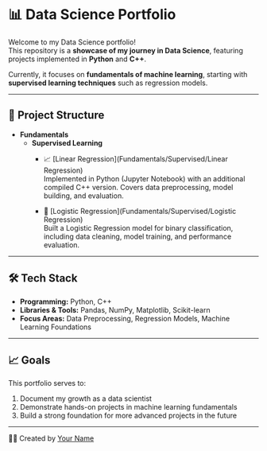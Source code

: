 # 📊 Data Science Portfolio

Welcome to my Data Science portfolio!  
This repository is a **showcase of my journey in Data Science**, featuring projects implemented in **Python** and **C++**.  

Currently, it focuses on **fundamentals of machine learning**, starting with **supervised learning techniques** such as regression models.

---

## 📂 Project Structure

- **Fundamentals**
  - **Supervised Learning**
    - 📈 [Linear Regression](Fundamentals/Supervised/Linear Regression)  
      Implemented in Python (Jupyter Notebook) with an additional compiled C++ version. Covers data preprocessing, model building, and evaluation.  

    - 🔮 [Logistic Regression](Fundamentals/Supervised/Logistic Regression)  
      Built a Logistic Regression model for binary classification, including data cleaning, model training, and performance evaluation.  

---

## 🛠️ Tech Stack
- **Programming:** Python, C++  
- **Libraries & Tools:** Pandas, NumPy, Matplotlib, Scikit-learn  
- **Focus Areas:** Data Preprocessing, Regression Models, Machine Learning Foundations  

---

## 📈 Goals
This portfolio serves to:
1. Document my growth as a data scientist  
2. Demonstrate hands-on projects in machine learning fundamentals  
3. Build a strong foundation for more advanced projects in the future  

---

👨‍💻 Created by [Your Name](https://github.com/YOUR_USERNAME)
